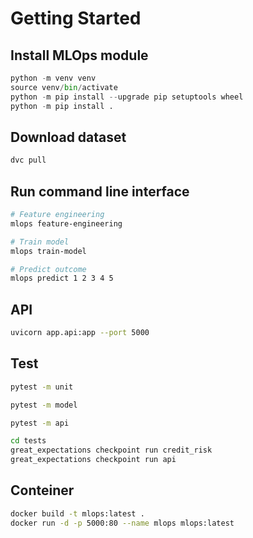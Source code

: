 # Getting Started

## Install MLOps module

```python
python -m venv venv
source venv/bin/activate
python -m pip install --upgrade pip setuptools wheel
python -m pip install .
```

## Download dataset

```bash
dvc pull
```

## Run command line interface

```bash
# Feature engineering
mlops feature-engineering

# Train model
mlops train-model

# Predict outcome
mlops predict 1 2 3 4 5
```

## API

```bash
uvicorn app.api:app --port 5000
```

## Test

```bash
pytest -m unit

pytest -m model

pytest -m api

cd tests
great_expectations checkpoint run credit_risk
great_expectations checkpoint run api
```

## Conteiner

```bash
docker build -t mlops:latest .
docker run -d -p 5000:80 --name mlops mlops:latest
```
